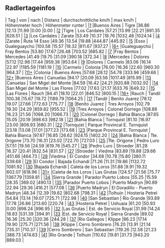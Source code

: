 
## Radlertageinfos 

| Tag | von | nach | Distanz | durchschnittliche km/h | max km/h | Höhenmeter hoch | Höhenmeter runter |
|[1](http://www.latinamerica.bike/track/d1) |Buenos Aires | Tigre |36.86 |12.13 |11.99 |0.00 |0.00 |
|[2](http://www.latinamerica.bike/track/d2) |Tigre | Los Cardales |57.21 |13.99 |22.21 |691.35 |628.51 |
|[3](http://www.latinamerica.bike/track/d3) |Los Cardales | Zarate |53.49 |10.37 |18.76 |1032.48 |1024.14 |
|[4](http://www.latinamerica.bike/track/d4) |Zarate | Ruta 14 Esso |49.36 |13.54 |19.88 |444.87 |445.92 |
|[5](http://www.latinamerica.bike/track/d5) |Esso | Gualeguaychú |100.58 |15.57 |19.32 |811.67 |937.27 |
|[6+](http://www.latinamerica.bike/track/d6) |Gualeguaychú | Fray Bentos |53.80 |17.67 |26.48 |703.52 |685.82 |
|[7](http://www.latinamerica.bike/track/d7) |Fray Bentos | Mercedes |41.49 |19.75 |31.09 |390.18 |372.34 |
|[8](http://www.latinamerica.bike/track/d8) |Mercedes | Dolores |57.12 |12.98 |17.44 |959.38 |953.64 |
|[9](http://www.latinamerica.bike/track/d9) |Dolores | Carmelo |83.06 |16.14 |22.97 |1185.59 |1181.19 |
|[10](http://www.latinamerica.bike/track/d10) |Carmelo | Colonia |76.00 |16.36 |22.60 |960.30 |964.37 |
|[11+](http://www.latinamerica.bike/track/d11) |Colonia | Buenos Aires |57.68 |28.12 |54.78 |333.96 |459.66 |
|[12+](http://www.latinamerica.bike/track/d12) |Buenos Aires | Canuelas |94.17 |20.09 |63.56 |1017.49 |815.99 |
|[13](http://www.latinamerica.bike/track/d13) |Canuelas | San Migel del Monte |84.59 |16.42 |24.21 |920.88 |1032.92 |
|[14](http://www.latinamerica.bike/track/d14) |San Migel del Monte | Las Flores |77.02 |17.63 |21.17 |633.76 |649.32 |
|[15](http://www.latinamerica.bike/track/d15) |Las Flores | Rauch |94.41 |18.10 |22.01 |846.52 |800.15 |
|[16+](http://www.latinamerica.bike/track/d16) |Rauch | Tandil |100.36 |15.67 |19.72 |1189.79 |1064.25 |
|[17](http://www.latinamerica.bike/track/d17) |Tandil | Benito Juarez |78.12 |19.07 |27.66 |772.63 |775.77 |
|[18](http://www.latinamerica.bike/track/d18) |Benito Juarez | Tres Arroyos |102.79 |19.30 |24.29 |859.82 |955.52 |
|[19](http://www.latinamerica.bike/track/d19) |Tres Arroyos | Colonel Dorrego |108.86 |16.23 |21.56 |1098.20 |1066.73 |
|[20](http://www.latinamerica.bike/track/d20) |Colonel Dorrego | Bahia Blanca |87.65 |15.05 |20.19 |898.63 |982.18 |
|[21](http://www.latinamerica.bike/track/d21) |Bahia Blanca | Tornquist |81.10 |16.97 |23.00 |806.93 |680.31 |
|[22](http://www.latinamerica.bike/track/d22) |Tornquist | Parque Provincal E. Tornquist |23.18 |13.08 |17.01 |377.23 |173.68 |
|[23](http://www.latinamerica.bike/track/d23) |Parque Provincal E. Tornquist | Bahia Blanca |97.67 |16.85 |26.62 |924.15 |1402.20 |
|[24](http://www.latinamerica.bike/track/d24) |Bahia Blanca | Tte. Origone |73.70 |16.31 |23.02 |722.70 |727.03 |
|[25](http://www.latinamerica.bike/track/d25) |Tte. Origone | Pedro Luro |57.51 |19.56 |24.59 |619.76 |545.27 |
|[26](http://www.latinamerica.bike/track/d26) |Pedro Luro | Stroeder |81.28 |16.37 |20.41 |832.54 |831.57 |
|[27](http://www.latinamerica.bike/track/d27) |Stroeder | Viedma |83.89 |19.88 |29.66 |451.66 |464.73 |
|[28](http://www.latinamerica.bike/track/d28) |Viedma | El Condor |34.68 |10.78 |15.80 |380.11 |339.68 |
|[29](http://www.latinamerica.bike/track/d29) |El Condor | Bajada Echandi |71.26 |11.31 |19.86 |1132.72 |1081.92 |
|[30](http://www.latinamerica.bike/track/d30) |Bajada Echandi | Caleta de los Loros |51.88 |9.91 |19.32 |602.07 |618.96 |
|[31+](http://www.latinamerica.bike/track/d31) |Caleta de los Loros | Las Grutas |124.57 |21.56 |75.77 |1367.79 |1359.81 |
|[34](http://www.latinamerica.bike/track/d34) |Sierra Grande | Parador Puerto Lobos |55.25 |15.59 |28.35 |369.02 |490.13 |
|[35](http://www.latinamerica.bike/track/d35) |Parador Puerto Lobos | Puerto Madryn |90.89 |22.94 |29.36 |416.21 |577.08 |
|[36](http://www.latinamerica.bike/track/d36) |Puerto Madryn | El Doradillo - Puerto Madryn |48.34 |12.39 |19.62 |802.68 |798.31 |
|[42](http://www.latinamerica.bike/track/d42) |Tolhuin | Hosteria Petrel |54.84 |13.14 |19.07 |725.71 |722.98 |
|[40](http://www.latinamerica.bike/track/d40) |San Sebastian | Rio Grande |93.89 |17.78 |26.86 |213.60 |220.74 |
|[43](http://www.latinamerica.bike/track/d43) |Hosteria Petrel | Ushuaia |61.20 |50.93 |0.00 |898.24 |996.95 |
|[32](http://www.latinamerica.bike/track/d32) |Las Grutas | Est. de Servicio Royal |31.99 |14.24 |18.83 |531.39 |394.91 |
|[33](http://www.latinamerica.bike/track/d33) |Est. de Servicio Royal | Sierra Grande |89.02 |16.36 |25.30 |320.36 |244.28 |
|[37](http://www.latinamerica.bike/track/d37) |Rio Gallegos | Klippe |86.23 |17.14 |19.90 |275.71 |271.56 |
|[38](http://www.latinamerica.bike/track/d38) |Klippe | Cerro Sombrero |76.20 |13.91 |21.14 |735.31 |710.37 |
|[39](http://www.latinamerica.bike/track/d39) |Cerro Sombrero | San Sebastian |119.26 |12.58 |21.23 |388.73 |474.63 |
|[41](http://www.latinamerica.bike/track/d41) |Rio Grande | Tolhuin |110.62 |19.81 |31.73 |943.20 |889.03 |
